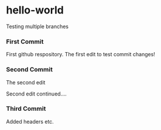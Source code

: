 # hello-world

Testing multiple branches

### First Commit
First github respository. The first edit to test commit changes!

### Second Commit
The second edit

Second edit continued....

### Third Commit
Added headers etc.

